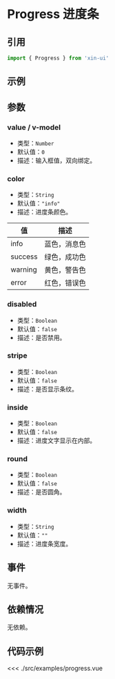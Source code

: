 # Progress 进度条

## 引用
```js
import { Progress } from 'xin-ui'
```

## 示例
<example-progress/>

## 参数

### value / v-model

* 类型：`Number`
* 默认值：`0`
* 描述：输入框值，双向绑定。

### color

* 类型：`String`
* 默认值：`"info"`
* 描述：进度条颜色。

| 值 | 描述 |
| - | - |
| info | 蓝色，消息色 |
| success | 绿色，成功色 |
| warning | 黄色，警告色 |
| error | 红色，错误色 |

### disabled

* 类型：`Boolean`
* 默认值：`false`
* 描述：是否禁用。

### stripe

* 类型：`Boolean`
* 默认值：`false`
* 描述：是否显示条纹。

### inside

* 类型：`Boolean`
* 默认值：`false`
* 描述：进度文字显示在内部。

### round

* 类型：`Boolean`
* 默认值：`false`
* 描述：是否圆角。

### width

* 类型：`String`
* 默认值：`""`
* 描述：进度条宽度。

## 事件

无事件。

## 依赖情况

无依赖。

## 代码示例
<<< ./src/examples/progress.vue






